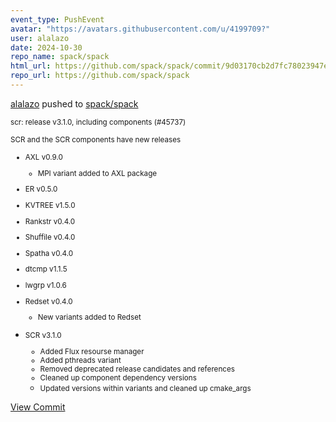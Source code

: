 ```yaml
---
event_type: PushEvent
avatar: "https://avatars.githubusercontent.com/u/4199709?"
user: alalazo
date: 2024-10-30
repo_name: spack/spack
html_url: https://github.com/spack/spack/commit/9d03170cb2d7fc78023947e2953727b3e7210fbf
repo_url: https://github.com/spack/spack
---
```


<a href='https://github.com/alalazo' target='_blank'>alalazo</a> pushed to <a href='https://github.com/spack/spack' target='_blank'>spack/spack</a>

<small>scr: release v3.1.0, including components (#45737)

SCR and the SCR components have new releases

- AXL v0.9.0
  - MPI variant added to AXL package
- ER v0.5.0
- KVTREE v1.5.0
- Rankstr v0.4.0
- Shuffile v0.4.0
- Spatha v0.4.0
- dtcmp v1.1.5
- lwgrp v1.0.6
- Redset v0.4.0
  - New variants added to Redset

- SCR v3.1.0
  - Added Flux resourse manager
  - Added pthreads variant
  - Removed deprecated release candidates and references
  - Cleaned up component dependency versions
  - Updated versions within variants and cleaned up cmake_args</small>

<a href='https://github.com/spack/spack/commit/9d03170cb2d7fc78023947e2953727b3e7210fbf' target='_blank'>View Commit</a>